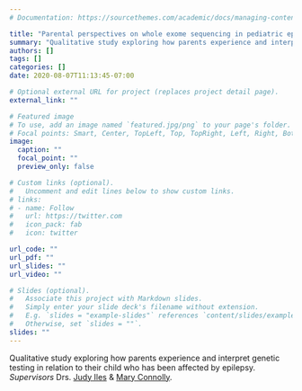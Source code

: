 ```yaml
---
# Documentation: https://sourcethemes.com/academic/docs/managing-content/

title: "Parental perspectives on whole exome sequencing in pediatric epilepsy"
summary: "Qualitative study exploring how parents experience and interpret genetic testing in relation to their child who has been affected by epilepsy."
authors: []
tags: []
categories: []
date: 2020-08-07T11:13:45-07:00

# Optional external URL for project (replaces project detail page).
external_link: ""

# Featured image
# To use, add an image named `featured.jpg/png` to your page's folder.
# Focal points: Smart, Center, TopLeft, Top, TopRight, Left, Right, BottomLeft, Bottom, BottomRight.
image:
  caption: ""
  focal_point: ""
  preview_only: false

# Custom links (optional).
#   Uncomment and edit lines below to show custom links.
# links:
# - name: Follow
#   url: https://twitter.com
#   icon_pack: fab
#   icon: twitter

url_code: ""
url_pdf: ""
url_slides: ""
url_video: ""

# Slides (optional).
#   Associate this project with Markdown slides.
#   Simply enter your slide deck's filename without extension.
#   E.g. `slides = "example-slides"` references `content/slides/example-slides.md`.
#   Otherwise, set `slides = ""`.
slides: ""
---
```


Qualitative study exploring how parents experience and interpret genetic testing in relation to their child who has been affected by epilepsy. _Supervisors_ Drs. [Judy Iles](https://neuroethics.med.ubc.ca/people-2/) & [Mary Connolly](https://www.bcchr.ca/mconnolly).

